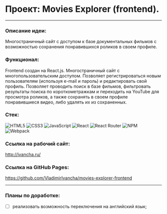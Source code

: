 # Проект: Movies Explorer (frontend).
____

### Описание идеи:
Многостраничный сайт с доступом к базе документальных фильмов с возможностью сохранения понравившихся роликов в своем профиле.
### Функционал:
Frontend создан на React.js. Многостраничный сайт с многопользовательским доступом. Позволяет регистрироваться новым пользователям (используя e-mail и пароль) и редактировать свой профиль. Позволяет проводить поиск в базе фильмов, фильтровать результаты поиска по короткометражкам и переходить на YouTube для просмотра роликов, а также сохранять в своем профиле понравившиеся видео, либо удалять их из сохраненных.

### Стек:
![HTML5](https://img.shields.io/badge/html5-%23E34F26.svg?style=for-the-badge&logo=html5&logoColor=white)
![CSS3](https://img.shields.io/badge/css3-%231572B6.svg?style=for-the-badge&logo=css3&logoColor=white)
![JavaScript](https://img.shields.io/badge/javascript-%23323330.svg?style=for-the-badge&logo=javascript&logoColor=%23F7DF1E)
![React](https://img.shields.io/badge/react-%2320232a.svg?style=for-the-badge&logo=react&logoColor=%2361DAFB)
![React Router](https://img.shields.io/badge/React_Router-CA4245?style=for-the-badge&logo=react-router&logoColor=white)
![NPM](https://img.shields.io/badge/NPM-%23000000.svg?style=for-the-badge&logo=npm&logoColor=white)
![Webpack](https://img.shields.io/badge/webpack-%238DD6F9.svg?style=for-the-badge&logo=webpack&logoColor=black)

### Ссылка на рабочий сайт:
http://ivancha.ru/

### Ссылка на GitHub Pages:
https://github.com/VladimirIvancha/movies-explorer-frontend

<!-- ## Запуск проекта
Для запуска проекта:
1. Клонировать репозиторий
2. Перейти в основную папку
3. Установить зависимости `npm install`
4. Запустить проект `npm start`
5. Проект запускается на http://localhost:3000/ -->
____

### Планы по доработке:
- [ ] реализовать возможность переключения на английский язык;
